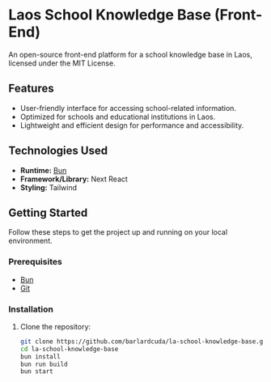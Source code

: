 # Laos School Knowledge Base (Front-End)

An open-source front-end platform for a school knowledge base in Laos, licensed under the MIT License.

## Features

- User-friendly interface for accessing school-related information.
- Optimized for schools and educational institutions in Laos.
- Lightweight and efficient design for performance and accessibility.

## Technologies Used

- **Runtime:** [Bun](https://bun.sh/)
- **Framework/Library:** Next React
- **Styling:** Tailwind

## Getting Started

Follow these steps to get the project up and running on your local environment.

### Prerequisites

- [Bun](https://bun.sh/)
- [Git](https://git-scm.com/)

### Installation

1. Clone the repository:
   ```bash
   git clone https://github.com/barlardcuda/la-school-knowledge-base.git
   cd la-school-knowledge-base
   bun install
   bun run build
   bun start
   ```
